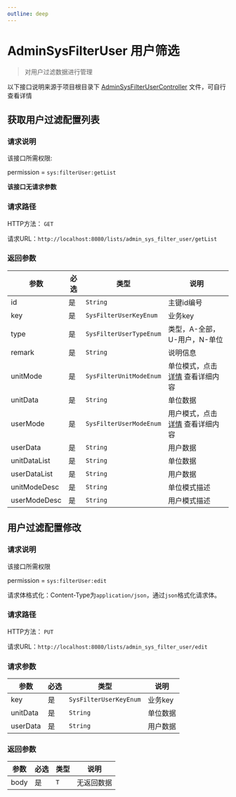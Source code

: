 ```yaml
---
outline: deep
---
```


# AdminSysFilterUser 用户筛选

> 对用户过滤数据进行管理

以下接口说明来源于项目根目录下 [AdminSysFilterUserController](https://github.com/elonehoo/benewy-template/blob/main/project/core/src/main/java/com/beneway/core/controller/AdminSysFilterUserController.java) 文件，可自行查看详情

## 获取用户过滤配置列表

### 请求说明

该接口所需权限:

permission = `sys:filterUser:getList`

**该接口无请求参数**

### 请求路径

HTTP方法： `GET`

请求URL：`http://localhost:8080/lists/admin_sys_filter_user/getList`

### 返回参数

| 参数 | 必选 | 类型 | 说明 |
|---|---|---|---|
| id | 是 | `String` | 主键id编号 |
| key | 是 | `SysFilterUserKeyEnum` | 业务key |
| type | 是 | `SysFilterUserTypeEnum` | 类型，A-全部，U-用户，N-单位 |
| remark | 是 | `String` | 说明信息 |
| unitMode | 是 | `SysFilterUnitModeEnum` | 单位模式，点击 [详情](https://github.com/elonehoo/benewy-template/blob/main/project/basic/src/main/java/com/beneway/basic/system/sys_filter_unit/enums/SysFilterUnitModeEnum.java#L23) 查看详细内容 |
| unitData | 是 | `String` | 单位数据 |
| userMode | 是 | `SysFilterUserModeEnum` | 用户模式，点击 [详情](https://github.com/elonehoo/benewy-template/blob/main/project/basic/src/main/java/com/beneway/basic/system/sys_filter_user/enums/SysFilterUserModeEnum.java#L23) 查看详细内容 |
| userData | 是 | `String` | 用户数据 |
| unitDataList | 是 | `String` | 单位数据 |
| userDataList | 是 | `String` | 用户数据 |
| unitModeDesc | 是 | `String` | 单位模式描述 |
| userModeDesc | 是 | `String` | 用户模式描述 |

## 用户过滤配置修改

### 请求说明

该接口所需权限

permission = `sys:filterUser:edit`

请求体格式化：Content-Type为`application/json`，通过`json`格式化请求体。

### 请求路径

HTTP方法： `PUT`

请求URL：`http://localhost:8080/lists/admin_sys_filter_user/edit`

### 请求参数

| 参数 | 必选 | 类型 | 说明 |
|---|---|---|---|
| key | 是 | `SysFilterUserKeyEnum` | 业务key |
| unitData | 是 | `String` | 单位数据 |
| userData | 是 | `String` | 用户数据 |

### 返回参数

| 参数 | 必选 | 类型 | 说明 |
|---|---|---|---|
| body | 是 | `T` | 无返回数据 |
